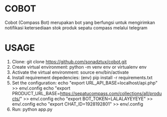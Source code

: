 # COBOT
Cobot (Compass Bot) merupakan bot yang berfungsi untuk mengirimkan notifikasi ketersediaan stok produk sepatu compass melalui telegram

# USAGE
1. Clone: git clone https://github.com/sonadztux/cobot.git
2. Create virtual environment: python -m venv env or virtualenv env
3. Activate the virtual environment: source env/bin/activate
4. Install requirement depedencies: (env) pip install -r requirements.txt
5. Set the configuration:
    echo "export URL_API_BASE=localhost/api.php" >> env/.config
    echo "export PRODUCT_URL_BASE=https://sepatucompass.com/collections/all/products/" >> env/.config
    echo "export BOT_TOKEN=LALALAYEYEYE" >> env/.config
    echo "export CHAT_ID=1928192801" >> env/.config
6. Run: python app.py
